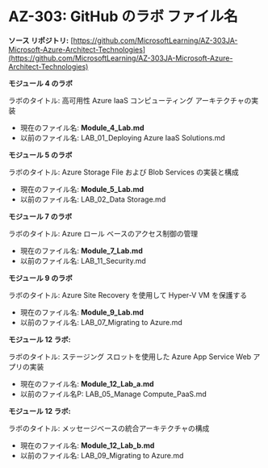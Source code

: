 ﻿

# AZ-303: GitHub のラボ ファイル名 

**ソース リポジトリ:** [https://github.com/MicrosoftLearning/AZ-303JA-Microsoft-Azure-Architect-Technologies](https://github.com/MicrosoftLearning/AZ-303JA-Microsoft-Azure-Architect-Technologies) 

**モジュール 4 のラボ** 

ラボのタイトル: 高可用性 Azure IaaS コンピューティング アーキテクチャの実装

- 現在のファイル名: **Module_4_Lab.md**
- 以前のファイル名: LAB_01_Deploying Azure IaaS Solutions.md

**モジュール 5 のラボ**

ラボのタイトル: Azure Storage File および Blob Services の実装と構成

- 現在のファイル名: **Module_5_Lab.md**
- 以前のファイル名: LAB_02_Data Storage.md

**モジュール 7 のラボ**

ラボのタイトル: Azure ロール ベースのアクセス制御の管理

- 現在のファイル名: **Module_7_Lab.md**
- 以前のファイル名: LAB_11_Security.md

**モジュール 9 のラボ**

ラボのタイトル: Azure Site Recovery  を使用して Hyper-V VM を保護する

- 現在のファイル名: **Module_9_Lab.md**
- 以前のファイル名: LAB_07_Migrating to Azure.md

**モジュール 12 ラボ:**

ラボのタイトル: ステージング スロットを使用した Azure App Service Web アプリの実装

- 現在のファイル名: **Module_12_Lab_a.md**
- 以前のファイル名P: LAB_05_Manage Compute_PaaS.md

**モジュール 12 ラボ:**

ラボのタイトル: メッセージベースの統合アーキテクチャの構成

- 現在のファイル名: **Module_12_Lab_b.md**
- 以前のファイル名: LAB_09_Migrating to Azure.md

 

 

 
